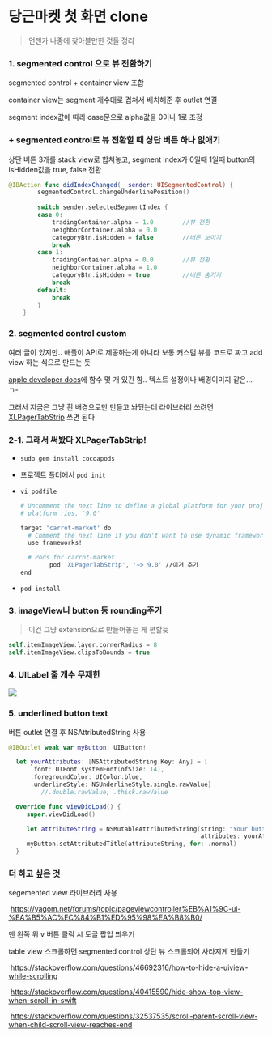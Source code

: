 # 당근마켓 첫 화면 clone

> 언젠가 나중에 찾아볼만한 것들 정리

### 1. segmented control 으로 뷰 전환하기

segmented control + container view 조합

container view는 segment 개수대로 겹쳐서 배치해준 후 outlet 연결

segment index값에 따라 case문으로 alpha값을 0이나 1로 조정

### + segmented control로 뷰 전환할 때 상단 버튼 하나 없애기

상단 버튼 3개를 stack view로 합쳐놓고, segment index가 0일때 1일때 button의 isHidden값을 true, false 전환

```swift
@IBAction func didIndexChanged(_ sender: UISegmentedControl) {
        segmentedControl.changeUnderlinePosition()
        
        switch sender.selectedSegmentIndex {
        case 0:
            tradingContainer.alpha = 1.0		//뷰 전환
            neighborContainer.alpha = 0.0
            categoryBtn.isHidden = false		//버튼 보이기
            break
        case 1:
            tradingContainer.alpha = 0.0		//뷰 전환
            neighborContainer.alpha = 1.0
          	categoryBtn.isHidden = true			//버튼 숨기기
            break
        default:
            break
        }
    }
```

### 2. segmented control custom

여러 글이 있지만.. 애플이 API로 제공하는게 아니라 보통 커스텀 뷰를 코드로 짜고 add view 하는 식으로 만드는 듯

[apple developer docs](https://developer.apple.com/documentation/uikit/uisegmentedcontrol#1653545)에 함수 몇 개 있긴 함.. 텍스트 설정이나 배경이미지 같은... ㄱ-

그래서 지금은 그냥 흰 배경으로만 만들고 놔뒀는데 라이브러리 쓰려면 [XLPagerTabStrip](https://github.com/xmartlabs/XLPagerTabStrip) 쓰면 된다

### 2-1. 그래서 써봤다 XLPagerTabStrip!

*  `sudo gem install cocoapods`

* 프로젝트 폴더에서 `pod init`

* `vi podfile`

  ```bash
  # Uncomment the next line to define a global platform for your project
  # platform :ios, '9.0'
  
  target 'carrot-market' do
    # Comment the next line if you don't want to use dynamic frameworks
    use_frameworks!
  
    # Pods for carrot-market
          pod 'XLPagerTabStrip', '~> 9.0' //이거 추가
  end
  ```

* `pod install`



### 3. imageView나 button 등 rounding주기

> 이건 그냥 extension으로 만들어놓는 게 편할듯

```swift
self.itemImageView.layer.cornerRadius = 8
self.itemImageView.clipsToBounds = true
```



### 4. UILabel 줄 개수 무제한

![](https://i.stack.imgur.com/svM3H.png)



### 5. underlined button text

버튼 outlet 연결 후 NSAttributedString 사용

```swift
@IBOutlet weak var myButton: UIButton!

  let yourAttributes: [NSAttributedString.Key: Any] = [
      .font: UIFont.systemFont(ofSize: 14),
      .foregroundColor: UIColor.blue,
      .underlineStyle: NSUnderlineStyle.single.rawValue]
         //.double.rawValue, .thick.rawValue

  override func viewDidLoad() {
     super.viewDidLoad()

     let attributeString = NSMutableAttributedString(string: "Your button text",
                                                     attributes: yourAttributes)
     myButton.setAttributedTitle(attributeString, for: .normal)
  }
```



### 더 하고 싶은 것

segemented view 라이브러리 사용

​	https://yagom.net/forums/topic/pageviewcontroller%EB%A1%9C-ui-%EA%B5%AC%EC%84%B1%ED%95%98%EA%B8%B0/

맨 왼쪽 위 v 버튼 클릭 시 토글 팝업 띄우기

table view 스크롤하면 segmented control 상단 뷰 스크롤되어 사라지게 만들기

​	https://stackoverflow.com/questions/46692316/how-to-hide-a-uiview-while-scrolling

​	https://stackoverflow.com/questions/40415590/hide-show-top-view-when-scroll-in-swift

​	https://stackoverflow.com/questions/32537535/scroll-parent-scroll-view-when-child-scroll-view-reaches-end